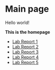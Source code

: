 # Main page

Hello world!

**This is the homepage**

- [Lab Report 1](https://luke-sheltraw.github.io/cse15l-lab-reports/lab-report-1-week-2.html)
- [Lab Report 2](https://luke-sheltraw.github.io/cse15l-lab-reports/lab-report-2-week-4.html)
- [Lab Report 3](https://luke-sheltraw.github.io/cse15l-lab-reports/lab-report-3-week-6.html)
- [Lab Report 4](https://luke-sheltraw.github.io/cse15l-lab-reports/lab-report-4-week-8.html)
- [Lab Report 5](https://luke-sheltraw.github.io/cse15l-lab-reports/lab-report-5-week-10.html)
